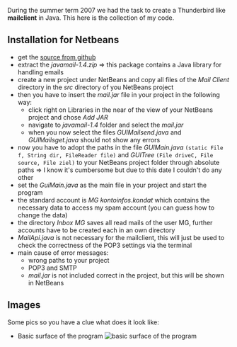 During the summer term 2007 we had the task to create a Thunderbird like **mailclient**
in Java. This here is the collection of my code.



## Installation for Netbeans ##

- get the [source from github](https://github.com/matthias-guenther/mailclient )
- extract the *javamail-1.4.zip* => this package contains a Java library for handling emails
- create a new project under NetBeans and copy all files of the *Mail Client* directory in the *src*
  directory of you NetBeans project
- then you have to insert the *mail.jar* file in your project in the following way:
    - click right on Libraries in the near of the view of your NetBeans project and chose *Add JAR*
    - navigate to *javamail-1.4* folder and select the *mail.jar*
    - when you now select the files *GUIMailsend.java* and *GUIMailsget.java* should not show any
      errors
- now you have to adopt the paths in the file *GUIMain.java* `(static File f, String dir, FileReader
  file)` and *GUITree* `(File driveC, File source, File ziel)` to your NetBeans project folder
  through absolute paths => I know it's cumbersome but due to this date I couldn't do any other
- set the *GuiMain.java* as the main file in your project and start the program
- the standard account is *MG kontoinfos.kondat* which contains the necessary data to access my
  spam account (you can guess how to change the data)
- the directory *Inbox MG* saves all read mails of the user MG, further accounts have to be created
  each in an own directory
- *MailApi.java* is not necessary for the mailclient, this will just be used to check the
  correctness of the POP3 settings via the terminal
- main cause of error messages:
    - wrong paths to your project
    - POP3 and SMTP
    - *mail.jar* is not included correct in the project, but this will be shown in NetBeans


## Images ##

Some pics so you have a clue what does it look like:

- Basic surface of the program
![basic surface of the program](https://github.com/matthias-guenther/mailclient/raw/master/mail_client_1.jpg)
